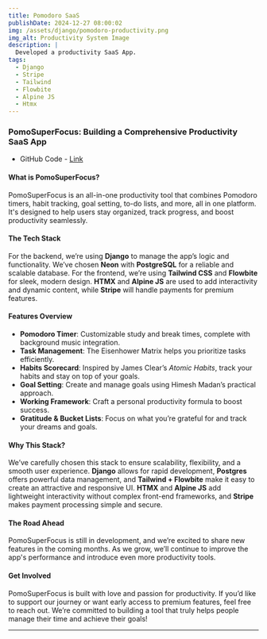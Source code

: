 ```yaml
---
title: Pomodoro SaaS
publishDate: 2024-12-27 08:00:02
img: /assets/django/pomodoro-productivity.png
img_alt: Productivity System Image
description: |
  Developed a productivity SaaS App.
tags:
  - Django
  - Stripe
  - Tailwind
  - Flowbite
  - Alpine JS
  - Htmx
---
```


### PomoSuperFocus: Building a Comprehensive Productivity SaaS App
- GitHub Code - <a href="https://github.com/Gopal-Khadka/SaaS-App-Using-Django" target="_blank">Link</a>

#### What is PomoSuperFocus?

PomoSuperFocus is an all-in-one productivity tool that combines Pomodoro timers, habit tracking, goal setting, to-do lists, and more, all in one platform. It's designed to help users stay organized, track progress, and boost productivity seamlessly.

#### The Tech Stack

For the backend, we’re using **Django** to manage the app’s logic and functionality. We’ve chosen **Neon** with **PostgreSQL** for a reliable and scalable database. For the frontend, we’re using **Tailwind CSS** and **Flowbite** for sleek, modern design. **HTMX** and **Alpine JS** are used to add interactivity and dynamic content, while **Stripe** will handle payments for premium features.

#### Features Overview

- **Pomodoro Timer**: Customizable study and break times, complete with background music integration.
- **Task Management**: The Eisenhower Matrix helps you prioritize tasks efficiently.
- **Habits Scorecard**: Inspired by James Clear’s *Atomic Habits*, track your habits and stay on top of your goals.
- **Goal Setting**: Create and manage goals using Himesh Madan’s practical approach.
- **Working Framework**: Craft a personal productivity formula to boost success.
- **Gratitude & Bucket Lists**: Focus on what you’re grateful for and track your dreams and goals.

#### Why This Stack?

We’ve carefully chosen this stack to ensure scalability, flexibility, and a smooth user experience. **Django** allows for rapid development, **Postgres** offers powerful data management, and **Tailwind + Flowbite** make it easy to create an attractive and responsive UI. **HTMX** and **Alpine JS** add lightweight interactivity without complex front-end frameworks, and **Stripe** makes payment processing simple and secure.

#### The Road Ahead

PomoSuperFocus is still in development, and we’re excited to share new features in the coming months. As we grow, we’ll continue to improve the app's performance and introduce even more productivity tools.

#### Get Involved

PomoSuperFocus is built with love and passion for productivity. If you’d like to support our journey or want early access to premium features, feel free to reach out. We’re committed to building a tool that truly helps people manage their time and achieve their goals!

---
